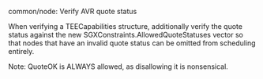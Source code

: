 common/node: Verify AVR quote status

When verifying a TEECapabilities structure, additionally verify the
quote status against the new SGXConstraints.AllowedQuoteStatuses vector
so that nodes that have an invalid quote status can be omitted from
scheduling entirely.

Note: QuoteOK is ALWAYS allowed, as disallowing it is nonsensical.
